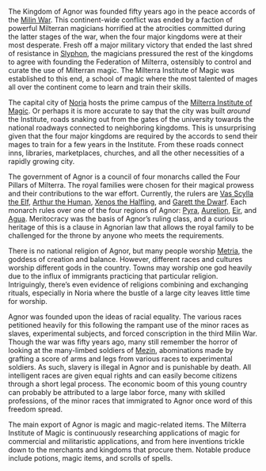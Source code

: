 The Kingdom of Agnor was founded fifty years ago in the peace accords of the [Milin War](content/6.%20Lore/Library%20Books/Milin%20Prime%20Grand%20Library/Milin%20War.md). This continent-wide conflict was ended by a faction of powerful Milterran magicians horrified at the atrocities committed during the latter stages of the war, when the four major kingdoms were at their most desperate. Fresh off a major military victory that ended the last shred of resistance in [Slyphon](Dungeons%20and%20Dragons/5.%20Locations/Slyphon/Slyphon.md), the magicians pressured the rest of the kingdoms to agree with founding the Federation of Milterra, ostensibly to control and curate the use of Milterran magic. The Milterra Institute of Magic was established to this end, a school of magic where the most talented of mages all over the continent come to learn and train their skills.

The capital city of [Noria](Dungeons%20and%20Dragons/5.%20Locations/Agnor/Noria.md) hosts the prime campus of the [Milterra Institute of Magic](Milterra%20Institute%20of%20Magic). Or perhaps it is more accurate to say that the city was built _around_ the Institute, roads snaking out from the gates of the university towards the national roadways connected to neighboring kingdoms. This is unsurprising given that the four major kingdoms are required by the accords to send their mages to train for a few years in the Institute. From these roads connect inns, libraries, marketplaces, churches, and all the other necessities of a rapidly growing city.

The government of Agnor is a council of four monarchs called the Four Pillars of Milterra. The royal families were chosen for their magical prowess and their contributions to the war effort. Currently, the rulers are [Vas Scylla the Elf](Vas%20Scylla%20the%20Elf), [Arthur the Human](Arthur%20the%20Human), [Xenos the Halfling](Xenos%20the%20Halfling), and [Garett the Dwarf](Garett%20the%20Dwarf). Each monarch rules over one of the four regions of Agnor: [Pyra](Pyra), [Aurelion](Aurelion), [Eir](Eir), and [Agua](Agua). Meritocracy was the basis of Agnor’s ruling class, and a curious heritage of this is a clause in Agnorian law that allows the royal family to be challenged for the throne by anyone who meets the requirements.

There is no national religion of Agnor, but many people worship [Metria](Metria), the goddess of creation and balance. However, different races and cultures worship different gods in the country. Towns may worship one god heavily due to the influx of immigrants practicing that particular religion. Intriguingly, there’s even evidence of religions combining and exchanging rituals, especially in Noria where the bustle of a large city leaves little time for worship.

Agnor was founded upon the ideas of racial equality. The various races petitioned heavily for this following the rampant use of the minor races as slaves, experimental subjects, and forced conscription in the third Milin War. Though the war was fifty years ago, many still remember the horror of looking at the many-limbed soldiers of [Mezin](Mezin), abominations made by grafting a score of arms and legs from various races to experimental soldiers. As such, slavery is illegal in Agnor and is punishable by death. All intelligent races are given equal rights and can easily become citizens through a short legal process. The economic boom of this young country can probably be attributed to a large labor force, many with skilled professions, of the minor races that immigrated to Agnor once word of this freedom spread.

The main export of Agnor is magic and magic-related items. The Milterra Institute of Magic is continuously researching applications of magic for commercial and militaristic applications, and from here inventions trickle down to the merchants and kingdoms that procure them. Notable produce include potions, magic items, and scrolls of spells.